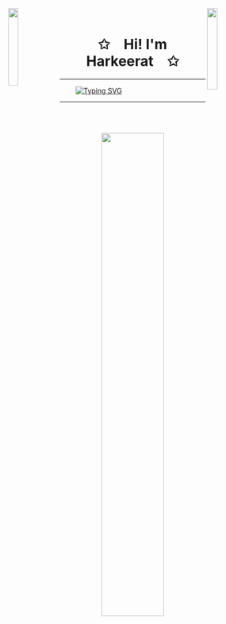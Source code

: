 <img align="left" src="https://github.com/eKeiran/eKeiran/assets/34791715/94d267a3-ec97-428d-976a-edd7dd855b63" width="20%" style="display:inline;">
<img align="right" src="https://github.com/eKeiran/eKeiran/assets/34791715/e22f20f5-a433-40e7-a801-c2436158186d" width="20.5%" style="display:inline;">
<br>

<p align="center">
    <h1 align="center">✩&emsp;Hi! I'm Harkeerat&emsp;✩</h1>
</p>

<p align="center">
 <hr>   &emsp;&emsp;
   <a href="https://git.io/typing-svg"><img src="https://readme-typing-svg.herokuapp.com?font=Fira+Code&duration=1000&pause=600&color=C135F7&center=true&vCenter=true&multiline=true&width=507&height=121&lines=I'm+a+full+stack+developer+%F0%9F%92%BB;an+amateur+Astronomer+%F0%9F%94%AD%E2%9C%A8;and+a+curious+explorer+%F0%9F%97%BA%EF%B8%8F;of+the+digital+and+celestial+realms." alt="Typing SVG" /></a><hr>
</p>
<br>
<br>
<p align="center">
 <!-- <a href="https://github.com/eKeiran"><img width="50%" src="https://github-readme-stats.vercel.app/api?username=eKeiran&theme=material-palenight&show_icons=true"> -->
    <a href="https://github.com/eKeiran"><img width="50%" src="https://github-readme-stats.vercel.app/api/top-langs/?username=eKeiran&theme=material-palenight&hide=html&layout=compact&langs_count=5&bg_color=101010&hide_title=true"></a>
</p>
